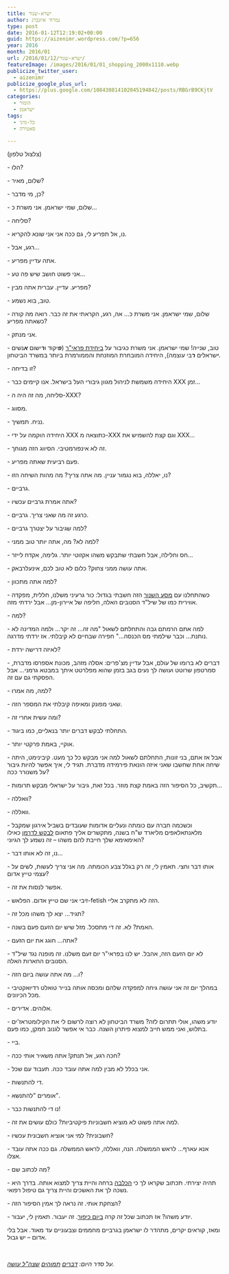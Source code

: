 ```yaml
---
title: ישרא-שנור
author: נמרוד איזנברג
type: post
date: 2016-01-12T12:19:02+00:00
guid: https://aizenimr.wordpress.com/?p=656
year: 2016
month: 2016/01
url: /2016/01/12/ישרא-שנור/
featureImage: /images/2016/01/01_shopping_2000x1110.webp
publicize_twitter_user:
  - aizenimr
publicize_google_plus_url:
  - https://plus.google.com/108430814102045194842/posts/RBGrB9CKjtV
categories:
  - הומור
  - ישראמן
tags:
  - כל-מיני
  - סאטירה

---
```

<span lang="en-US">(</span><span lang="he-IL">צלצול טלפון</span><span lang="en-US">)</span>

<span lang="en-US">- </span><span lang="he-IL">הלו</span><span lang="en-US">?</span>

<span lang="en-US">- </span><span lang="he-IL">שלום</span><span lang="en-US">, </span><span lang="he-IL">מאיר</span><span lang="en-US">?</span>

<span lang="en-US">- </span><span lang="he-IL">כן</span><span lang="en-US">, </span><span lang="he-IL">מי מדבר</span><span lang="en-US">?</span>

<span lang="en-US">- ‏</span><span lang="he-IL">שלום</span><span lang="en-US">, ‏</span><span lang="he-IL">שמי ישראמן</span><span lang="en-US">. </span><span lang="he-IL">אני משרת כ</span><span lang="en-US">...</span>

<span lang="en-US">- </span><span lang="he-IL">סליחה</span><span lang="en-US">?</span>

<span lang="en-US">- </span><span lang="he-IL">נו</span><span lang="en-US">, </span><span lang="he-IL">אל תפריע לי</span><span lang="en-US">, </span><span lang="he-IL">גם ככה אני אני שונא להקריא</span><span lang="en-US">.</span>

<span lang="en-US">- </span><span lang="he-IL">רגע</span><span lang="en-US">, </span><span lang="he-IL">אבל</span><span lang="en-US">...</span>

<span lang="en-US">- </span><span lang="he-IL">אתה עדיין מפריע</span><span lang="en-US">.</span>

<span lang="en-US">- </span><span lang="he-IL">אני פשוט חושב שיש פה טע</span><span lang="en-US">...</span>

<span lang="en-US">- </span><span lang="he-IL">מפריע</span><span lang="en-US">. </span><span lang="he-IL">עדיין</span><span lang="en-US">. </span><span lang="he-IL">עברית אתה מבין</span><span lang="en-US">?</span>

<span lang="en-US">- </span><span lang="he-IL">טוב</span><span lang="en-US">, </span><span lang="he-IL">בוא נשמע</span><span lang="en-US">.</span>

<span lang="en-US">- </span><span lang="he-IL">שלום</span><span lang="en-US">, ‏</span><span lang="he-IL">שמי ישראמן</span><span lang="en-US">. </span><span lang="he-IL">אני משרת כ… אה</span><span lang="en-US">, </span><span lang="he-IL">רגע</span><span lang="en-US">, </span><span lang="he-IL">הקראתי את זה כבר</span><span lang="en-US">. </span><span lang="he-IL">רואה מה קורה כשאתה מפריע</span><span lang="en-US">?</span>

<span lang="en-US">- </span><span lang="he-IL">אני מנתק</span><span lang="en-US">.</span>

<span lang="en-US">- </span><span lang="he-IL">טוב</span><span lang="en-US">, </span><span lang="he-IL">שנייה</span><span lang="en-US">! </span><span lang="he-IL">שמי ישראמן</span><span lang="en-US">. </span><span lang="he-IL">אני משרת כגיבור על <a href="/2016/01/11/%d7%99%d7%a9%d7%a8%d7%90%d7%9e%d7%9f-%d7%95%d7%94%d7%9e%d7%99%d7%9d-%d7%94%d7%9b%d7%91%d7%93%d7%99%d7%9d/">ביחידת פראי"ר</a></span><span lang="en-US"> </span><span lang="en-US">(</span><span lang="he-IL"><em><strong>פ</strong></em>יקוד ו<em><strong>ר</strong></em>ישום <em><strong>א</strong></em>נשים <em><strong>י</strong></em>שראלים <em><strong>ר</strong></em>בי עוצמה</span><span lang="en-US">), ה</span><span lang="he-IL">יחידה המובחרת המוזנחת והממורמרת ביותר במשרד הביטחון</span><span lang="en-US">.</span>

<span lang="en-US">- </span><span lang="he-IL">זו בדיחה</span><span lang="en-US">?</span>

<span lang="en-US">- </span><span lang="he-IL">היחידה משמשת לניהול מגוון גיבורי העל בישראל</span><span lang="en-US">. </span><span lang="he-IL">אנו קיימים כבר </span><span lang="en-US">XXX </span><span lang="he-IL">זמן…</span>

<span lang="en-US">- </span><span lang="he-IL">סליחה</span><span lang="en-US">, </span><span lang="he-IL">מה זה היה ה</span><span lang="en-US">-XXX?</span>

<span lang="en-US">- </span><span lang="he-IL">מסווג</span><span lang="en-US">.</span>

<span lang="en-US">- </span><span lang="he-IL">נניח</span><span lang="en-US">. </span><span lang="he-IL">תמשיך</span><span lang="en-US">.</span>

<span lang="en-US">- </span><span lang="he-IL">היחידה הוקמה על ידי </span><span lang="en-US">XXX </span><span lang="he-IL">כתוצאה מ</span><span lang="en-US">-XXX </span><span lang="he-IL">וגם קצת להשמיש את </span><span lang="en-US">XXX…</span>

<span lang="en-US">- </span><span lang="he-IL">זה לא אינפורמטיבי</span><span lang="en-US">. </span><span lang="he-IL">הסיווג הזה מגוחך</span><span lang="en-US">.</span>

<span lang="en-US">- </span><span lang="he-IL">פעם רביעית שאתה מפריע</span><span lang="en-US">.</span>

<span lang="en-US">- </span><span lang="he-IL">נו</span><span lang="en-US">, </span><span lang="he-IL">יאללה</span><span lang="en-US">, </span><span lang="he-IL">בוא נגמור עניין</span><span lang="en-US">. </span><span lang="he-IL">מה אתה צריך</span><span lang="en-US">? </span><span lang="he-IL">מה מהות השיחה הזו</span><span lang="en-US">?</span>

<span lang="en-US">- </span><span lang="he-IL">גרביים</span><span lang="en-US">.</span>

<span lang="en-US">- </span><span lang="he-IL">אתה אמרת גרביים עכשיו</span><span lang="en-US">?</span>

<span lang="en-US">- </span><span lang="he-IL">כרגע זה מה שאני צריך</span><span lang="en-US">. </span><span lang="he-IL">גרביים</span><span lang="en-US">.</span>

<span lang="en-US">- </span><span lang="he-IL">למה שגיבור על יצטרך גרביים</span><span lang="en-US">?</span>

<span lang="en-US">- </span><span lang="he-IL">למה לא</span><span lang="en-US">? </span><span lang="he-IL">מה</span><span lang="en-US">, </span><span lang="he-IL">אתה יותר טוב ממני</span><span lang="en-US">?</span>

<span lang="en-US">- </span><span lang="he-IL">חס וחלילה</span><span lang="en-US">, </span><span lang="he-IL">אבל חשבתי שתבקש משהו אקזוטי יותר</span><span lang="en-US">. </span><span lang="he-IL">גלימה</span><span lang="en-US">, </span><span lang="he-IL">אקדח לייזר</span><span lang="en-US">...</span>

<span lang="en-US">- </span><span lang="he-IL">אתה עושה ממני צחוק</span><span lang="en-US">? </span><span lang="he-IL">כלום לא טוב לכם</span><span lang="en-US">, </span><span lang="he-IL">אינעלרבאק</span><span lang="en-US">.</span>

<span lang="en-US">- </span><span lang="he-IL">למה אתה מתכוון</span><span lang="en-US">?</span>

<span lang="en-US">- </span><span lang="he-IL">כשהתחלנו עם <a href="http://www.themarker.com/news/1.2820062">מסע השנור</a> הזה חשבתי בגדול</span><span lang="en-US">: </span><span lang="he-IL">כור גרעיני משלנו</span><span lang="en-US">, </span><span lang="he-IL">חללית</span><span lang="en-US">, </span><span lang="he-IL">מפקדה אווירית כמו של שיל"ד הסנובים האלה</span><span lang="en-US">, </span><span lang="he-IL">חליפה של איירון</span><span lang="en-US">-</span><span lang="he-IL">מן… אבל ירדתי מזה</span><span lang="en-US">.</span>

<span lang="en-US">- </span><span lang="he-IL">למה</span><span lang="en-US">?</span>

<span lang="en-US">- </span><span lang="he-IL">למה אתם הרמתם גבה והתחלתם לשאול </span><span lang="en-US">"</span><span lang="he-IL">מה זה… זה יקר… ולמה המדינה לא נותנת… וכבר שילמתי מס הכנסה…</span><span lang="en-US">" </span><span lang="he-IL">חפירה שבחיים לא קיבלתי</span><span lang="en-US">. </span><span lang="he-IL">אז ירדתי מדרגה</span><span lang="en-US">.</span>

<span lang="en-US">- </span><span lang="he-IL">לאיזה דרישה ירדת</span><span lang="en-US">?</span>

<span lang="en-US">- </span><span lang="he-IL">דברים לא ברומו של עולם</span><span lang="en-US">, </span><span lang="he-IL">אבל עדיין מצ</span><span lang="en-US">'</span><span lang="he-IL">פרים</span><span lang="en-US">: </span><span lang="he-IL">אסלה מזהב</span><span lang="en-US">, </span><span lang="he-IL">מכונת אספרסו מדברת</span><span lang="en-US">, </span><span lang="he-IL">סמרטפון שרוטט ועושה לך נעים בגב בזמן שהוא מפלרטט איתך במבטא גרמני… אבל הפסקתי גם עם זה</span><span lang="en-US">.</span>

<span lang="en-US">- </span><span lang="he-IL">למה</span><span lang="en-US">, </span><span lang="he-IL">מה אמרו</span><span lang="en-US">?</span>

<span lang="en-US">- </span><span lang="he-IL">שאני מפונק ומאיפה קיבלתי את המספר הזה</span><span lang="en-US">.</span>

<span lang="en-US">- </span><span lang="he-IL">ומה עשית אחרי זה</span><span lang="en-US">?</span>

<span lang="en-US">- </span><span lang="he-IL">התחלתי לבקש דברים יותר בנאליים</span><span lang="en-US">, </span><span lang="he-IL">כמו ביגוד</span><span lang="en-US">.</span>

<span lang="en-US">- </span><span lang="he-IL">אוקיי</span><span lang="en-US">, </span><span lang="he-IL">באמת פרקטי יותר</span><span lang="en-US">.</span>

<span lang="en-US">- </span><span lang="he-IL">אבל אז אתם</span><span lang="en-US">, </span><span lang="he-IL">בני זונות</span><span lang="en-US">, </span><span lang="he-IL">התחלתם לשאול למה אני מבקש כל כך מעט</span><span lang="en-US">. </span><span lang="he-IL">קיבינימט</span><span lang="en-US">, </span><span lang="he-IL">היתה שיחה אחת שחשבו שאני איזה הונאת פירמידה מדברת</span><span lang="en-US">. </span><span lang="he-IL">תגיד לי</span><span lang="en-US">, </span><span lang="he-IL">איך אפשר להיות גיבור על משנורר ככה</span><span lang="en-US">?</span>

<span lang="en-US">- </span><span lang="he-IL">תקשיב</span><span lang="en-US">, </span><span lang="he-IL">כל הסיפור הזה באמת קצת מוזר</span><span lang="en-US">. </span><span lang="he-IL">בכל זאת</span><span lang="en-US">, </span><span lang="he-IL">גיבור על ישראלי מבקש תרומות</span><span lang="en-US">...</span>

<span lang="en-US">- </span><span lang="he-IL">וואללה</span><span lang="en-US">?</span>

<span lang="en-US">- </span><span lang="he-IL">וואללה</span><span lang="en-US">.</span>

<span lang="en-US">- </span><span lang="he-IL">וכשכמה חברה עם כומתה ונעליים אדומות שעובדים בשביל אירגון שמקבל מלאנתאלאפים מליארד</span><span lang="he-IL"> ש</span><span lang="en-US">"</span><span lang="he-IL">ח בשנה</span><span lang="en-US">, </span><span lang="he-IL">מתקשרים אליך פתאום <a href="http://www.themarker.com/news/1.2795589">לבקש לדרמן</a> כאילו האימאימא שלך חייבת להם משהו – זה נשמע לך הגיוני</span><span lang="en-US">? </span>

<span lang="en-US">- </span><span lang="he-IL">נו</span><span lang="en-US">, </span><span lang="he-IL">זה לא אותו דבר</span><span lang="en-US">...</span>

<span lang="en-US">- </span><span lang="he-IL">אותו דבר וחצי</span><span lang="en-US">. תאמין לי, זה רק בגלל צבע הכומתה. </span><span lang="he-IL">מה אני צריך לעשות</span><span lang="en-US">, </span><span lang="he-IL">לשים על עצמי טייץ אדום</span><span lang="en-US">?</span>

<span lang="en-US">- </span><span lang="he-IL">אפשר לנסות את זה</span><span lang="en-US">.</span>

<span lang="en-US">- </span><span lang="he-IL">זיבי אני שם טייץ אדום</span><span lang="en-US">. </span><span lang="he-IL">הפלאש</span><span lang="en-US">-fetish </span><span lang="he-IL">הזה לא מתקרב אליי</span><span lang="en-US">.</span>

<span lang="en-US">- </span><span lang="he-IL">תגיד… יצא לך משהו מכל זה</span><span lang="en-US">?</span>

<span lang="en-US">- </span><span lang="he-IL">האמת</span><span lang="en-US">? </span><span lang="he-IL">לא</span><span lang="en-US">. </span><span lang="he-IL">זה די מתסכל</span><span lang="en-US">. </span><span lang="he-IL">מזל שיש יום הזעם פעם בשנה</span><span lang="en-US">.</span>

<span lang="en-US">- </span><span lang="he-IL">אתה… חוגג את יום הזעם</span><span lang="en-US">?</span>

<span lang="en-US">- </span><span lang="he-IL">לא יום הזעם הזה</span><span lang="en-US">, </span><span lang="he-IL">אהבל</span><span lang="en-US">. </span><span lang="he-IL">יש לנו בפראי</span><span lang="en-US">"</span><span lang="he-IL">ר יום זעם משלנו</span><span lang="en-US">. </span><span lang="he-IL">זה מופנה נגד שיל</span><span lang="en-US">"</span><span lang="he-IL">ד הסנובים החארות האלה</span><span lang="en-US">.</span>

<span lang="en-US">- </span><span lang="he-IL">ו… מה אתה עושה ביום הזה</span><span lang="en-US">?</span>

<span lang="en-US">- </span><span lang="he-IL">במהלך יום זה אני עושה גיחה למפקדה שלהם ומכסה אותה בנייר טואלט רדיואקטיבי מכל הכיוונים</span><span lang="en-US">.</span>

<span lang="en-US">- </span><span lang="he-IL">אלוהים</span><span lang="en-US">. </span><span lang="he-IL">אדירים</span><span lang="en-US">.</span>

<span lang="en-US">- </span><span lang="he-IL">יודע משהו</span><span lang="en-US">, </span><span lang="he-IL">אולי תתרום לזה</span><span lang="en-US">? </span><span lang="he-IL">משרד הביטחון לא רוצה לרשום לי את הקילומטראז</span><span lang="en-US">'</span><span lang="he-IL">ים בתלוש</span><span lang="en-US">, </span><span lang="he-IL">ואני ממש חייב למצוא פיתרון השנה</span><span lang="en-US">. </span><span lang="he-IL">כבר אי אפשר לגנוב חמקן</span><span lang="en-US">, </span><span lang="he-IL">כמו פעם</span><span lang="en-US">.</span>

<span lang="en-US">- </span><span lang="he-IL">ביי</span><span lang="en-US">.</span>

<span lang="en-US">- </span><span lang="he-IL">חכה רגע</span><span lang="en-US">, </span><span lang="he-IL">אל תנתק</span><span lang="en-US">! </span><span lang="he-IL">אתה משאיר אותי ככה</span><span lang="en-US">?</span>

<span lang="en-US">- </span><span lang="he-IL">אני בכלל לא מבין למה אתה עובד ככה</span><span lang="en-US">. </span><span lang="he-IL">תעבוד עם שכל</span><span lang="en-US">.</span>

<span lang="en-US">- </span><span lang="he-IL">די להתנשות</span><span lang="en-US">.</span>

<span lang="en-US">- </span><span lang="he-IL">אומרים </span><span lang="en-US">"</span><span lang="he-IL">להתנשא</span><span lang="en-US">".</span>

<span lang="en-US">- </span><span lang="he-IL">נו די להתנשות כבר</span><span lang="en-US">!</span>

<span lang="en-US">- </span><span lang="he-IL">למה אתה פשוט לא מוציא חשבוניות פיקטיביות</span><span lang="en-US">? </span><span lang="he-IL">כולם עושים את זה</span><span lang="en-US">.</span>

<span lang="en-US">- </span><span lang="he-IL">חשבונית</span><span lang="en-US">? </span><span lang="he-IL">למי אני אוציא חשבונית עכשיו</span><span lang="en-US">?</span>

<span lang="en-US">- </span><span lang="he-IL">אנא עארף… לראש הממשלה</span><span lang="en-US">. </span><span lang="he-IL">הנה</span><span lang="en-US">, </span><span lang="he-IL">וואללה</span><span lang="en-US">, </span><span lang="he-IL">לראש הממשלה</span><span lang="en-US">. </span><span lang="he-IL">גם ככה אתה עובד אצלו</span><span lang="en-US">.</span>

<span lang="en-US">- </span><span lang="he-IL">מה לכתוב שם</span><span lang="en-US">?</span>

<span lang="en-US">- </span><span lang="he-IL">תהיה יצירתי</span><span lang="en-US">. </span><span lang="he-IL">תכתוב שקראו לך כי <a href="http://www.mako.co.il/news-military/politics-q4_2015/Article-dda9eac3a688151004.htm">הכלבה</a> ברחה והיית צריך למצוא אותה</span><span lang="en-US">. </span><span lang="he-IL">בדרך היא נשכה לך את האשכים והיית צריך גם טיפול רפואי</span><span lang="en-US">.</span>

<span lang="en-US">- </span><span lang="he-IL">הצחקת אותי</span><span lang="en-US">. </span><span lang="he-IL">זה נראה לך אמין הסיפור הזה</span><span lang="en-US">?</span>

<span lang="en-US">- </span><span lang="he-IL">יודע משהו</span><span lang="en-US">? </span><span lang="he-IL">אז תכתוב שכל זה קרה <a href="http://www.ynet.co.il/articles/0,7340,L-4627157,00.html">ביום כיפור</a></span><span lang="en-US">. </span><span lang="he-IL">זה יעבור</span><span lang="en-US">. </span><span lang="he-IL">תאמין לי</span><span lang="en-US">, </span><span lang="he-IL">יעבור</span><span lang="en-US">.</span>

<span lang="he-IL">ומאז</span><span lang="en-US">, </span><span lang="he-IL">קוראים יקרים</span><span lang="en-US">, </span><span lang="he-IL">מתהדר לו ישראמן בגרביים מחממים וצבעוניים עד מאוד</span><span lang="en-US">. </span><span lang="he-IL">אבל בלי אדום – יש גבול</span><span lang="en-US">.</span>

&nbsp;

_על סדר היום: [דברים][1] [תמוהים][2] [שצה"ל עושה][3]._

&nbsp;

 [1]: http://www.themarker.com/news/1.2820062
 [2]: http://www.themarker.com/news/1.2795589
 [3]: http://www.themarker.com/markerweek/1.2294543
